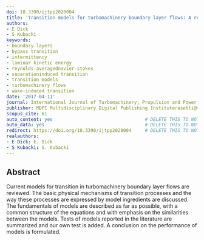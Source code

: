 ```yaml
---
doi: 10.3390/ijtpp2020004
title: 'Transition models for turbomachinery boundary layer flows: A review'
authors:
- E Dick
- S Kubacki
keywords:
- boundary layers
- bypass transition
- intermittency
- laminar kinetic energy
- reynolds-averagednavier-stokes
- separationinduced transition
- transition models
- turbomachinery flows
- wake-induced transition
date: '2017-04-11'
journal: International Journal of Turbomachinery, Propulsion and Power
publisher: MDPI Multidisciplinary Digital Publishing Instituterasetti@mdpi.com
scopus_cite: 61
auto_content: yes                                  # DELETE THIS TO NOT AUTO GENERATE CONTENT
auto_data: yes                                     # DELETE THIS TO NOT AUTO GENERATE METADATA
redirect: https://doi.org/10.3390/ijtpp2020004     # DELETE THIS TO NOT REDIRECT
realauthors:
- E Dick: E. Dick
- S Kubacki: S. Kubacki
---
```



## Abstract
Current models for transition in turbomachinery boundary layer flows are reviewed. The basic physical mechanisms of transition processes and the way these processes are expressed by model ingredients are discussed. The fundamentals of models are described as far as possible, with a common structure of the equations and with emphasis on the similarities between the models. Tests of models reported in the literature are summarized and our own test is added. A conclusion on the performance of models is formulated.
